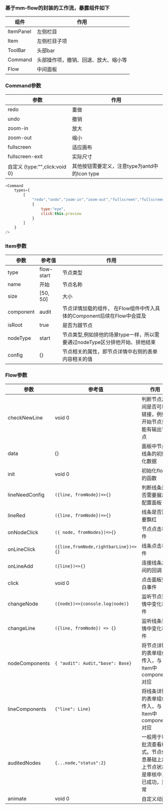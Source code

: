 ### 基于mm-flow的封装的工作流，暴露组件如下
|  组件   | 作用  |
|  ----  | ----  |
| ItemPanel  | 左侧栏目 |
| Item  | 左侧栏目子项 |
| ToolBar  | 头部bar |
| Command  | 头部操作项，撤销、回退、放大、缩小等 |
| Flow | 中间面板 |


### Command参数
|  参数   | 作用  |
|  ----  |  ----  |
|  redo  | 重做 |
|  undo  | 撤销 |
|  zoom-in  | 放大 |
|  zoom-out  | 缩小 |
|  fullscreen  | 适应画布 |
|  fullscreen-exit  | 实际尺寸 |
|  自定义 {type:"",click:void 0}  | 其他按钮需要定义，注意type为antd中的Icon type |

```javascript
<Command 
    types={
        [
            "redo","undo","zoom-in","zoom-out","fullscreen","fullscreen-exit",
            {
                type:"eye",
                click:this.preview
            }
        ]
    }
/>
```

### Item参数
|  参数   | 参考值 | 作用  |
|  ----  | --- | ----  |
|  type  | flow-start | 节点类型 |
|  name  | 开始 | 节点名称 |
| size | [50, 50]  |大小|
| component |  audit | 节点详情加载的组件， 在Flow组件中传入具体的Component后续在Flow中会提及 |
| isRoot | true | 是否为跟节点 |
| nodeType | start | 节点类型,例如排他的场景type一样，所以需要通过nodeType区分排他开始、排他结束 |
| config | {} | 节点相关的属性，即节点详情中右侧的表单内容相关的值 |



### Flow参数
|  参数   | 参考值 | 作用  |
|  ----  | --- | ----  |
|  checkNewLine  | void 0 | 判断节点之间是否可以链接，例如开始节点只能有输出节点 |
|  data  | {} | 面板中节点线条的初始化数据 |
| init | void 0  | 初始化flow的函数 |
| lineNeedConfig |  `({line, fromNode})=>{}` | 判断线条是否需要展示配置面板 |
| lineRed |  `({line, fromNode})=>{}` | 线条是否需要飘红 |
| onNodeClick | `({ node, fromNodes})=>{}`  | 节点点击事件 |
| onLineClick | `({line,fromNode,rightbarLine})=>{}` | 线条点击事件 |
| onLineAdd | `({line})=>{}` | 连接线条之间的回调 |
| click | void 0 | 点击面板空白事件 |
| changeNode | `({node})=>{console.log(node)}` | 监听节点详情中变化事件 |
| changeLine | `({line, fromNode}) => {}` | 监听线条详情中变化事件 |
| nodeComponents | `{ "audit": Audit,"base": Base}` | 将节点详情的表单组件传入，与Item中component对应 |
| lineComponents | `{"line": Line}` | 将线条详情的表单组件传入，与Item中component对应 |
|auditedNodes|`{...node,"status":2}`|一般用于审批流查看模式。节点信息基础上加上节点状态是审核中，已成功，异常|
|animate|void 0|自定义动画|